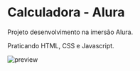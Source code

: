 # Calculadora - Alura

Projeto desenvolvimento na imersão Alura.

Praticando HTML, CSS e Javascript.

![preview](./preview.png)
